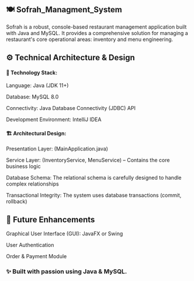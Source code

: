 ## 🍽️ Sofrah_Managment_System

Sofrah is a robust, console-based restaurant management application built with Java and MySQL.
It provides a comprehensive solution for managing a restaurant's core operational areas: inventory and menu engineering.

## ⚙️ Technical Architecture & Design
#### 🧩 Technology Stack:

Language: Java (JDK 11+)

Database: MySQL 8.0

Connectivity: Java Database Connectivity (JDBC) API

Development Environment: IntelliJ IDEA

#### 🏗️ Architectural Design:

Presentation Layer: (MainApplication.java)

Service Layer: (InventoryService, MenuService) – Contains the core business logic

Database Schema: The relational schema is carefully designed to handle complex relationships

Transactional Integrity: The system uses database transactions (commit, rollback)

## 🚀 Future Enhancements

Graphical User Interface (GUI): JavaFX or Swing

User Authentication

Order & Payment Module

### ✨ Built with passion using Java & MySQL.
